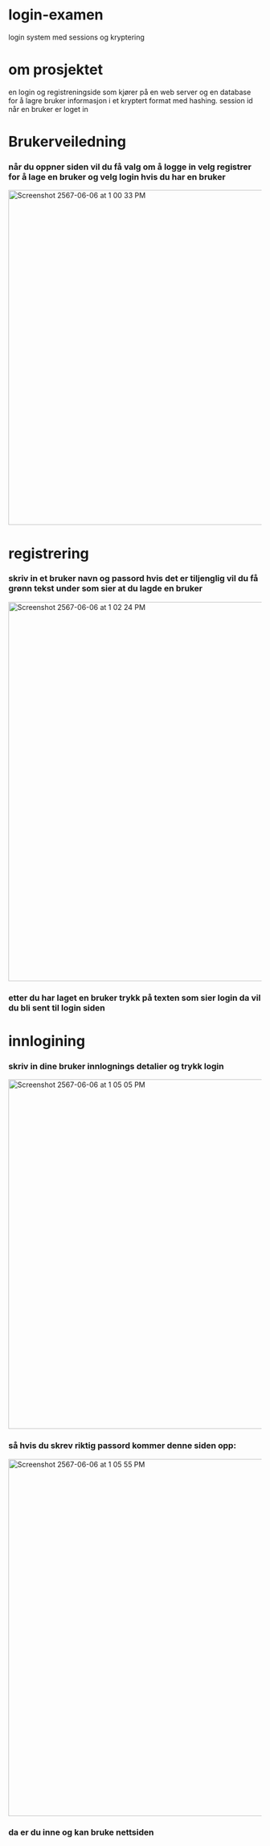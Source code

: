 # login-examen
login system med sessions og kryptering
# om prosjektet
en login og registreningside som kjører på en web server og en database for å lagre bruker informasjon i et kryptert format med hashing.
session id når en bruker er loget in











# Brukerveiledning
### når du oppner siden vil du få valg om å logge in velg registrer for å lage en bruker og velg login hvis du har en bruker
<img width="665" alt="Screenshot 2567-06-06 at 1 00 33 PM" src="https://github.com/SebastianEllefsen/examen-2024/assets/145965753/1b7385bc-54de-4838-aa18-db172258f846">


# registrering
### skriv in et bruker navn og passord hvis det er tiljenglig vil du få grønn tekst under som sier at du lagde en bruker 
<img width="753" alt="Screenshot 2567-06-06 at 1 02 24 PM" src="https://github.com/SebastianEllefsen/examen-2024/assets/145965753/c7b384e7-ea8b-4a98-8436-294def28b859">


### etter du har laget en bruker trykk på texten som sier login da vil du bli sent til login siden

# innlogining 
### skriv in dine bruker innlognings detalier og trykk login
<img width="694" alt="Screenshot 2567-06-06 at 1 05 05 PM" src="https://github.com/SebastianEllefsen/examen-2024/assets/145965753/79dbb840-8f2e-4971-8e09-e118db858106">

### så hvis du skrev riktig passord kommer denne siden opp:
<img width="709" alt="Screenshot 2567-06-06 at 1 05 55 PM" src="https://github.com/SebastianEllefsen/examen-2024/assets/145965753/aea7ce26-cb70-4ca4-933b-54457006e414">

### da er du inne og kan bruke nettsiden
